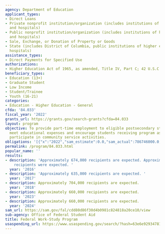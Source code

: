 ```yaml
---
agency: Department of Education
applicant_types:
- Direct Loans
- Private nonprofit institution/organization (includes institutions of higher education
  and hospitals)
- Public nonprofit institution/organization (includes institutions of higher education
  and hospitals)
- Sale, Exchange, or Donation of Property or Goods
- State (includes District of Columbia, public institutions of higher education and
  hospitals)
assistance_types:
- Direct Payments for Specified Use
authorizations:
- Higher Education Act of 1965, as amended, Title IV, Part C; 42 U.S.C. 2751-2756a.
beneficiary_types:
- Education (13+)
- Graduate Student
- Low Income
- Student/Trainee
- Youth (16-21)
categories:
- Education - Higher Education - General
cfda: '84.033'
fiscal_year: '2022'
grants_url: https://grants.gov/search-grants?cfda=84.033
layout: program
objective: To provide part-time employment to eligible postsecondary students to help
  meet educational expenses and encourage students receiving program assistance to
  participate in community service activities.
obligations: '[{"x":"2022","sam_estimate":0.0,"sam_actual":786746000.0,"usa_spending_actual":1114055325.93},{"x":"2023","sam_estimate":1247893000.0,"sam_actual":0.0,"usa_spending_actual":1155563397.47},{"x":"2024","sam_estimate":1247893000.0,"sam_actual":0.0,"usa_spending_actual":1151283007.77}]'
permalink: /program/84.033.html
popular_name: ''
results:
- description: 'Approximately 674,000 recipients are expected. Approximately 635,000
    recipients were expected. '
  year: '2016'
- description: 'Approximately 635,000 recipients are expected. '
  year: '2017'
- description: Approximately 704,000 recipients are expected.
  year: '2018'
- description: Approximately 660,000 recipients are expected.
  year: '2023'
- description: Approximately 660,000 recipients are expected.
  year: '2024'
sam_url: https://sam.gov/fal/cdd80d86f30d4b0981c824818a20ce10/view
sub-agency: Office of Federal Student Aid
title: Federal Work-Study Program
usaspending_url: https://www.usaspending.gov/search/?hash=63e6e9293478131aca8a6e810a343363
---
```

